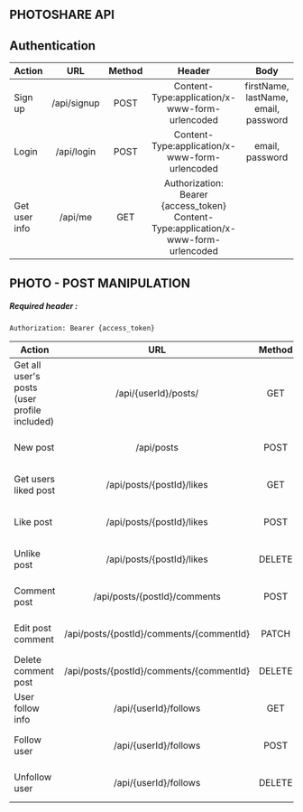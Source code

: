 ## PHOTOSHARE API

## **Authentication**

| Action        | URL           | Method  |Header| Body
| ------------- |:----------:| :-----:| :-----:|:-----:|
| Sign up      | /api/signup | POST |Content-Type:application/x-www-form-urlencoded|firstName, lastName, email, password|
| Login        | /api/login  | POST |Content-Type:application/x-www-form-urlencoded |email, password|
| Get user info        | /api/me | GET |Authorization: Bearer {access_token} <br> Content-Type:application/x-www-form-urlencoded ||

## **PHOTO - POST MANIPULATION**
##### *Required header* :
```Authorization: Bearer {access_token}```


| Action        | URL           | Method  |Header| Body
| ------------- |:----------:| :-----:| :-----:|:-----:|
| Get all user's posts (user profile included)        | /api/{userId}/posts/  | GET |Content-Type:multipart/form-data||
| New post      | /api/posts | POST |Content-Type:multipart/form-data|photos|
| Get users liked post      | /api/posts/{postId}/likes | GET |Content-Type:multipart/form-data||
| Like post      | /api/posts/{postId}/likes | POST |Content-Type:multipart/form-data||
| Unlike post      | /api/posts/{postId}/likes | DELETE |Content-Type:multipart/form-data||
| Comment post      | /api/posts/{postId}/comments | POST |Content-Type:multipart/form-data|text|
|Edit post comment| /api/posts/{postId}/comments/{commentId} | PATCH |Content-Type:multipart/form-data|text|
| Delete comment post      | /api/posts/{postId}/comments/{commentId} | DELETE |Content-Type:multipart/form-data||
| User follow info      | /api/{userId}/follows | GET |Content-Type:multipart/form-data||
| Follow user      | /api/{userId}/follows | POST |Content-Type:multipart/form-data||
| Unfollow user      | /api/{userId}/follows | DELETE |Content-Type:multipart/form-data||

